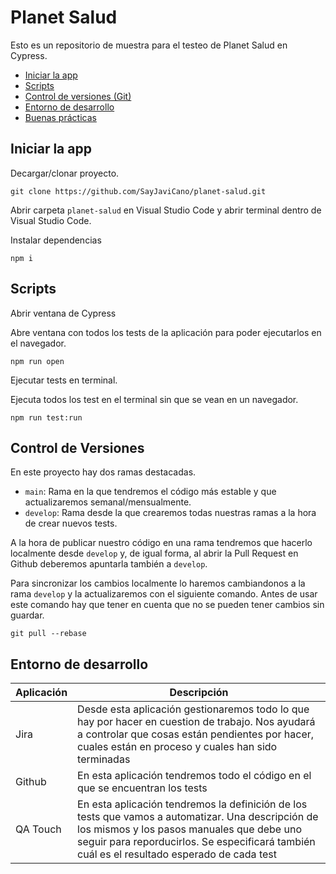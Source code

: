 # Planet Salud

Esto es un repositorio de muestra para el testeo de Planet Salud en Cypress.

- [Iniciar la app](#iniciar-la-app)
- [Scripts](#scripts)
- [Control de versiones (Git)](#control-de-versiones)
- [Entorno de desarrollo](#entorno-de-desarrollo)
- [Buenas prácticas](#buenas-practicas)

## Iniciar la app

Decargar/clonar proyecto.

```
git clone https://github.com/SayJaviCano/planet-salud.git
```

Abrir carpeta `planet-salud` en Visual Studio Code y abrir terminal dentro de Visual Studio Code.

Instalar dependencias

```
npm i
```

## Scripts

Abrir ventana de Cypress

Abre ventana con todos los tests de la aplicación para poder ejecutarlos en el navegador.

```
npm run open
```

Ejecutar tests en terminal.

Ejecuta todos los test en el terminal sin que se vean en un navegador.

```
npm run test:run
```

## Control de Versiones

En este proyecto hay dos ramas destacadas.

- `main`: Rama en la que tendremos el código más estable y que actualizaremos semanal/mensualmente.
- `develop`: Rama desde la que crearemos todas nuestras ramas a la hora de crear nuevos tests.

A la hora de publicar nuestro código en una rama tendremos que hacerlo localmente desde `develop` y, de igual forma, al abrir la Pull Request en Github deberemos apuntarla también a `develop`.

Para sincronizar los cambios localmente lo haremos cambiandonos a la rama `develop` y la actualizaremos con el siguiente comando. Antes de usar este comando hay que tener en cuenta que no se pueden tener cambios sin guardar.

```
git pull --rebase
```

## Entorno de desarrollo

| Aplicación | Descripción                                                                                                                                                                                                                                    |
| ---------- | ---------------------------------------------------------------------------------------------------------------------------------------------------------------------------------------------------------------------------------------------- |
| Jira       | Desde esta aplicación gestionaremos todo lo que hay por hacer en cuestion de trabajo. Nos ayudará a controlar que cosas están pendientes por hacer, cuales están en proceso y cuales han sido terminadas                                       |
| Github     | En esta aplicación tendremos todo el código en el que se encuentran los tests                                                                                                                                                                  |
| QA Touch   | En esta aplicación tendremos la definición de los tests que vamos a automatizar. Una descripción de los mismos y los pasos manuales que debe uno seguir para reporducirlos. Se especificará también cuál es el resultado esperado de cada test |
